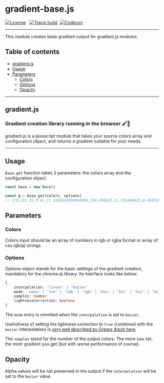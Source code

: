 # gradient-base.js 
[![License](https://img.shields.io/npm/l/gradient-base.svg?style=flat)](https://github.com/afternoon2/gradient-base/blob/master/LICENSE)&nbsp;&nbsp;
[![Travis build](https://img.shields.io/travis/afternoon2/gradient-base.svg?style=flat)](https://travis-ci.org/afternoon2/gradient-base)&nbsp;&nbsp;[![Codecov](https://img.shields.io/codecov/c/github/afternoon2/gradient-base.svg?style=flat)](https://codecov.io/gh/afternoon2/gradient-base)

---

This module creates base gradient output for gradient.js modules.

## Table of contents
* [gradient.js](#gradient.js)
* [Usage](#usage)
* [Parameters](#parameters)
    * [Colors](#colors)
    * [Options](#options)
    * [Opacity](#opacity)

---
## gradient.js
### Gradient creation library running in the browser 🖌🌈

gradient.js is a javascript module that takes your source colors array and configuration object, and returns a gradient suitable for your needs.

---
## Usage
`Base.get` function takes 2 parameters: the colors array and the configuration object.
```javascript
const base = new Base()

const g = base.get(colors, options)
// [[0,222,31,0.4],[1.3265624999999999,199.890625,31.331640625,0.466328125], (...)]
```

## Parameters
### Colors
Colors input should be an array of numbers in rgb or rgba format or array of css rgb(a) strings.

### Options

Options object stands for the basic settings of the gradient creation, mandatory for the chroma-js library. Its interface looks like below:

```typescript
{
    interpolation: 'linear' | 'bezier'
    mode: 'none' | 'lch' | 'lab' | 'rgb' | 'hsv' | 'hsl' | 'hsi' | 'hcl'
    samples: number
    lightnessCorrection: boolean
}
```
The `mode` entry is ommited when the `interpolation` is set to `bezier`.

Usefullness of setting the lightness correction to `true` (combined with the `bezier` interpolation) is [very well described by Gregor Aisch here](https://www.vis4.net/blog/2013/09/mastering-multi-hued-color-scales/).

The `samples` stand for the number of the output colors. The more you set, the nicer gradient you get (but with worse performance of course).

## Opacity
Alpha values will be not preserved in the output if the `interpolation` will be set to the `bezier` value.